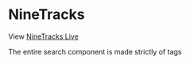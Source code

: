 # NineTracks

View [NineTracks Live][heroku]

[heroku]: https://nine-tracks.herokuapp.com/



The entire search component is made strictly of tags
